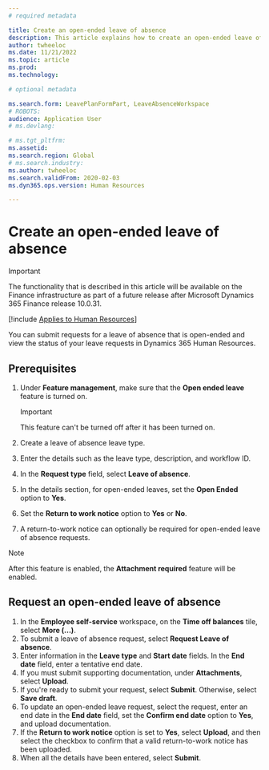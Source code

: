 ```yaml
---
# required metadata

title: Create an open-ended leave of absence
description: This article explains how to create an open-ended leave of absence in Microsoft Dynamics 365 Human Resources.
author: twheeloc
ms.date: 11/21/2022
ms.topic: article
ms.prod: 
ms.technology: 

# optional metadata

ms.search.form: LeavePlanFormPart, LeaveAbsenceWorkspace
# ROBOTS: 
audience: Application User
# ms.devlang: 

# ms.tgt_pltfrm: 
ms.assetid: 
ms.search.region: Global
# ms.search.industry: 
ms.author: twheeloc
ms.search.validFrom: 2020-02-03
ms.dyn365.ops.version: Human Resources

---
```


# Create an open-ended leave of absence

> [!IMPORTANT]
> The functionality that is described in this article will be available on the Finance infrastructure as part of a future release after Microsoft Dynamics 365 Finance release 10.0.31.

[!include [Applies to Human Resources](../includes/applies-to-hr.md)]

You can submit requests for a leave of absence that is open-ended and view the status of your leave requests in Dynamics 365 Human Resources.

## Prerequisites

1. Under **Feature management**, make sure that the **Open ended leave** feature is turned on.

    > [!IMPORTANT]
    > This feature can't be turned off after it has been turned on.

2. Create a leave of absence leave type.
3. Enter the details such as the leave type, description, and workflow ID.
4. In the **Request type** field, select **Leave of absence**.
5. In the details section, for open-ended leaves, set the **Open Ended** option to **Yes**.
6. Set the **Return to work notice** option to **Yes** or **No**.
7. A return-to-work notice can optionally be required for open-ended leave of absence requests.

> [!NOTE]
> After this feature is enabled, the **Attachment required** feature will be enabled.

## Request an open-ended leave of absence

1. In the **Employee self-service** workspace, on the **Time off balances** tile, select **More (...)**.
2. To submit a leave of absence request, select **Request Leave of absence**.
3. Enter information in the **Leave type** and **Start date** fields. In the **End date** field, enter a tentative end date.
4. If you must submit supporting documentation, under **Attachments**, select **Upload**.
5. If you're ready to submit your request, select **Submit**. Otherwise, select **Save draft**.
6. To update an open-ended leave request, select the request, enter an end date in the **End date** field, set the **Confirm end date** option to **Yes**, and upload documentation.
7. If the **Return to work notice** option is set to **Yes**, select **Upload**, and then select the checkbox to confirm that a valid return-to-work notice has been uploaded.
8. When all the details have been entered, select **Submit**.
